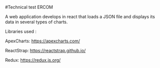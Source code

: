 #Technical test ERCOM

A web application develops in react that loads a JSON file and displays its data in several types of charts.


Libraries used :

ApexCharts:
https://apexcharts.com/

ReactStrap:
https://reactstrap.github.io/

Redux:
https://redux.js.org/



